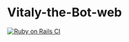 # Vitaly-the-Bot-web
[![Ruby on Rails CI](https://github.com/uprising-oaod/Vitaly-the-Bot-web/actions/workflows/rubyonrails.yml/badge.svg?branch=main)](https://github.com/uprising-oaod/Vitaly-the-Bot-web/actions/workflows/rubyonrails.yml)
